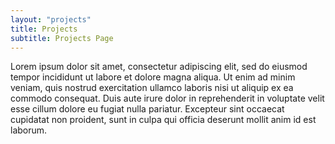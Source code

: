 ```yaml
---
layout: "projects"
title: Projects
subtitle: Projects Page
---
```


Lorem ipsum dolor sit amet, consectetur adipiscing elit, sed do eiusmod tempor
 incididunt ut labore et dolore magna aliqua. Ut enim ad minim veniam, quis nostrud 
 exercitation ullamco laboris nisi ut aliquip ex ea commodo consequat. Duis aute irure
  dolor in reprehenderit in voluptate velit esse cillum dolore eu fugiat nulla pariatur.
   Excepteur sint occaecat cupidatat non proident, sunt in culpa qui officia deserunt 
   mollit anim id est laborum.
